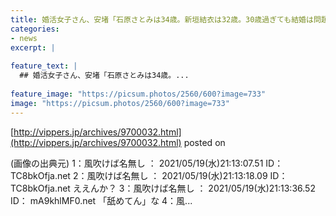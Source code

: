```yaml
---
title: 婚活女子さん、安堵「石原さとみは34歳。新垣結衣は32歳。30歳過ぎても結婚は問題ない。焦る必要なし」
categories:
- news
excerpt: |
  
feature_text: |
  ## 婚活女子さん、安堵「石原さとみは34歳。...
  
feature_image: "https://picsum.photos/2560/600?image=733"
image: "https://picsum.photos/2560/600?image=733"
---
```


[http://vippers.jp/archives/9700032.html](http://vippers.jp/archives/9700032.html)
posted on 

<!--more-->

(画像の出典元) 1：風吹けば名無し ： 2021/05/19(水)21:13:07.51 ID： TC8bkOfja.net 2：風吹けば名無し ： 2021/05/19(水)21:13:18.09 ID： TC8bkOfja.net ええんか？ 3：風吹けば名無し ： 2021/05/19(水)21:13:36.52 ID： mA9khlMF0.net 「舐めてん」な 4：風...

